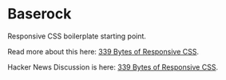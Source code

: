 # Baserock
Responsive CSS boilerplate starting point.

Read more about this here: [339 Bytes of Responsive CSS](https://blog.koley.in/2019/339-bytes-of-responsive-css).

Hacker News Discussion is here: [339 Bytes of Responsive CSS](https://news.ycombinator.com/item?id=19622786).
